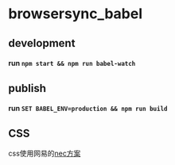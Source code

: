 # browsersync_babel
## development
#### run `npm start && npm run babel-watch`

## publish
#### run `SET BABEL_ENV=production && npm run build`

## CSS
css使用网易的[nec方案](http://nec.netease.com/framework)





